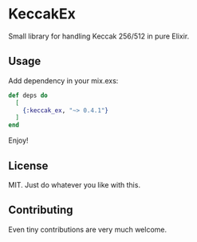 # KeccakEx

Small library for handling Keccak 256/512 in pure Elixir.

## Usage

Add dependency in your mix.exs:

```elixir
def deps do
  [
    {:keccak_ex, "~> 0.4.1"}
  ]
end
```

Enjoy!

## License

MIT. Just do whatever you like with this.

## Contributing

Even tiny contributions are very much welcome.